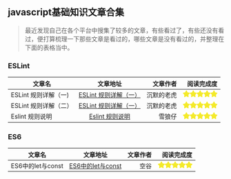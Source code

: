 ## javascript基础知识文章合集

> 最近发现自己在各个平台中搜集了较多的文章，有些看过了，有些还没有看过，便打算梳理一下那些文章是看过的，哪些文章是没有看过的，并整理在下面的表格当中。

### ESLint

| 文章名         | 文章地址           | 文章作者  |   阅读完成度     |
| ------------  |:-------------:| -----:| ------:|
| ESLint 规则详解（一) | [ESLint 规则详解（一）](http://www.cnblogs.com/silenttiger/p/6384927.html) | 沉默的老虎 |![](./img/javascript/star-active.png)![](./img/javascript/star-active.png)![](./img/javascript/star-active.png)![](./img/javascript/star-active.png)![](./img/javascript/star-active.png)|
| ESLint 规则详解（二） | [ESLint 规则详解（一）](http://www.cnblogs.com/silenttiger/p/6855604.html) | 沉默的老虎 |![](./img/javascript/star-active.png)![](./img/javascript/star-active.png)![](./img/javascript/star-active.png)![](./img/javascript/star-active.png)![](./img/javascript/star-active.png)|
| Eslint 规则说明 | [Eslint 规则说明](http://blog.csdn.net/helpzp2008/article/details/51507428) | 雪狼仔 |![](./img/javascript/star-active.png)![](./img/javascript/star-active.png)![](./img/javascript/star-active.png)![](./img/javascript/star-active.png)![](./img/javascript/star-active.png)|

### ES6

| 文章名         | 文章地址           | 文章作者  |   阅读完成度     |
| ------------  |:-------------:| -----:| ------:|
| ES6中的let与const | [ES6中的let与const](https://zhuanlan.zhihu.com/p/26951461) | 空谷 |![](./img/javascript/star-active.png)![](./img/javascript/star-active.png)![](./img/javascript/star-active.png)![](./img/javascript/star-active.png)![](./img/javascript/star-active.png)|










